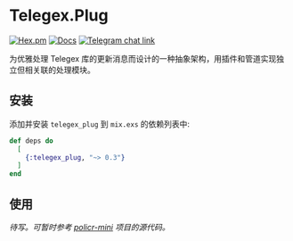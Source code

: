 # Telegex.Plug

[![Hex.pm](https://img.shields.io/hexpm/v/telegex_plug.svg)](http://hex.pm/packages/telegex_plug)
[![Docs](https://img.shields.io/badge/api-docs-green.svg)](https://hexdocs.pm/telegex_plug/api-reference.html)
[![Telegram chat link](https://img.shields.io/badge/chat-telegex-blue.svg)](https://t.me/elixir_telegex)

为优雅处理 Telegex 库的更新消息而设计的一种抽象架构，用插件和管道实现独立但相关联的处理模块。

## 安装

添加并安装 `telegex_plug` 到 `mix.exs` 的依赖列表中:

```elixir
def deps do
  [
    {:telegex_plug, "~> 0.3"}
  ]
end
```

## 使用

_待写。可暂时参考 [policr-mini](https://github.com/Hentioe/policr-mini) 项目的源代码。_
